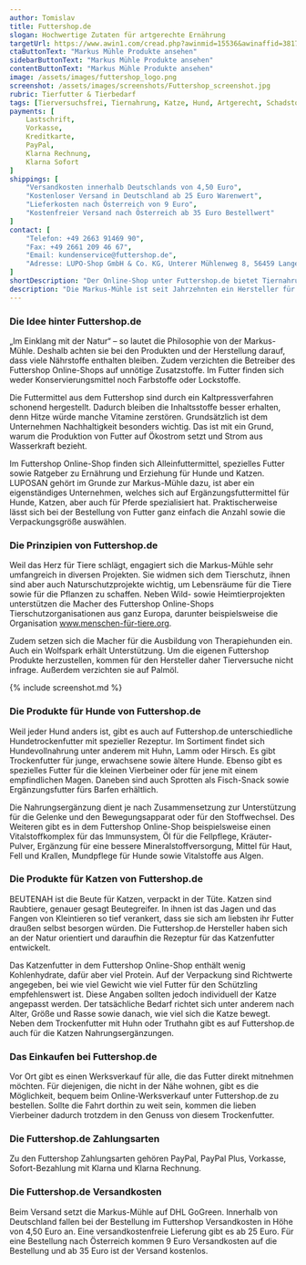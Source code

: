 ```yaml
---
author: Tomislav
title: Futtershop.de
slogan: Hochwertige Zutaten für artgerechte Ernährung
targetUrl: https://www.awin1.com/cread.php?awinmid=15536&awinaffid=381745&ued=https%3A%2F%2Fwww.idealo.de%2Fpreisvergleich%2FMainSearchProductCategory.html%3Fq%3DMarkus%2BM%25C3%25BChle
ctaButtonText: "Markus Mühle Produkte ansehen"
sidebarButtonText: "Markus Mühle Produkte ansehen"
contentButtonText: "Markus Mühle Produkte ansehen"
image: /assets/images/futtershop_logo.png
screenshot: /assets/images/screenshots/Futtershop_screenshot.jpg
rubric: Tierfutter & Tierbedarf
tags: [Tierversuchsfrei, Tiernahrung, Katze, Hund, Artgerecht, Schadstofffrei]
payments: [
    Lastschrift,
    Vorkasse,
    Kreditkarte,
    PayPal,
    Klarna Rechnung,
    Klarna Sofort
]
shippings: [
    "Versandkosten innerhalb Deutschlands von 4,50 Euro",
    "Kostenloser Versand in Deutschland ab 25 Euro Warenwert",
    "Lieferkosten nach Österreich von 9 Euro",
    "Kostenfreier Versand nach Österreich ab 35 Euro Bestellwert"
]
contact: [
    "Telefon: +49 2663 91469 90",
    "Fax: +49 2661 209 46 67",
    "Email: kundenservice@futtershop.de",
    "Adresse: LUPO-Shop GmbH & Co. KG, Unterer Mühlenweg 8, 56459 Langenhahn"
]
shortDescription: "Der Online-Shop unter Futtershop.de bietet Tiernahrung aus hochwertigen Zutaten für eine gesunde und artgerechte Ernährung mit alle notwendigen Inhaltsstoffe."
description: "Die Markus-Mühle ist seit Jahrzehnten ein Hersteller für Futtermittel. Doch im Gegensatz zu vielen anderen Produzenten haben sie ein naturnahes Ernährungskonzept entwickelt. Grundsätzlich bieten sie Trockenfutter für Hunde und Katzen an. In diesen steckt aber 100 % Natur, um wirklich artgerechtes Futter anzubieten. Außerdem legen sie Wert darauf, dass alles tierversuchsfrei ist."
---
```


### Die Idee hinter Futtershop.de

„Im Einklang mit der Natur“ – so lautet die Philosophie von der Markus-Mühle. Deshalb achten sie bei den Produkten und der Herstellung darauf, dass viele Nährstoffe enthalten bleiben. Zudem verzichten die Betreiber des Futtershop Online-Shops auf unnötige Zusatzstoffe. Im Futter finden sich weder Konservierungsmittel noch Farbstoffe oder Lockstoffe.

Die Futtermittel aus dem Futtershop sind durch ein Kaltpressverfahren schonend hergestellt. Dadurch bleiben die Inhaltsstoffe besser erhalten, denn Hitze würde manche Vitamine zerstören. Grundsätzlich ist dem Unternehmen Nachhaltigkeit besonders wichtig. Das ist mit ein Grund, warum die Produktion von Futter auf Ökostrom setzt und Strom aus Wasserkraft bezieht.

Im Futtershop Online-Shop finden sich Alleinfuttermittel, spezielles Futter sowie Ratgeber zu Ernährung und Erziehung für Hunde und Katzen. LUPOSAN gehört im Grunde zur Markus-Mühle dazu, ist aber ein eigenständiges Unternehmen, welches sich auf Ergänzungsfuttermittel für Hunde, Katzen, aber auch für Pferde spezialisiert hat. Praktischerweise lässt sich bei der Bestellung von Futter ganz einfach die Anzahl sowie die Verpackungsgröße auswählen.

### Die Prinzipien von Futtershop.de

Weil das Herz für Tiere schlägt, engagiert sich die Markus-Mühle sehr umfangreich in diversen Projekten. Sie widmen sich dem Tierschutz, ihnen sind aber auch Naturschutzprojekte wichtig, um Lebensräume für die Tiere sowie für die Pflanzen zu schaffen. Neben Wild- sowie Heimtierprojekten unterstützen die Macher des Futtershop Online-Shops Tierschutzorganisationen aus ganz Europa, darunter beispielsweise die Organisation www.menschen-für-tiere.org.

Zudem setzen sich die Macher für die Ausbildung von Therapiehunden ein. Auch ein Wolfspark erhält Unterstützung. Um die eigenen Futtershop Produkte herzustellen, kommen für den Hersteller daher Tierversuche nicht infrage. Außerdem verzichten sie auf Palmöl.

{% include screenshot.md %}

### Die Produkte für Hunde von Futtershop.de

Weil jeder Hund anders ist, gibt es auch auf Futtershop.de unterschiedliche Hundetrockenfutter mit spezieller Rezeptur. Im Sortiment findet sich Hundevollnahrung unter anderem mit Huhn, Lamm oder Hirsch. Es gibt Trockenfutter für junge, erwachsene sowie ältere Hunde. Ebenso gibt es spezielles Futter für die kleinen Vierbeiner oder für jene mit einem empfindlichen Magen. Daneben sind auch Sprotten als Fisch-Snack sowie Ergänzungsfutter fürs Barfen erhältlich.

Die Nahrungsergänzung dient je nach Zusammensetzung zur Unterstützung für die Gelenke und den Bewegungsapparat oder für den Stoffwechsel. Des Weiteren gibt es in dem Futtershop Online-Shop beispielsweise einen Vitalstoffkomplex für das Immunsystem, Öl für die Fellpflege, Kräuter-Pulver, Ergänzung für eine bessere Mineralstoffversorgung, Mittel für Haut, Fell und Krallen, Mundpflege für Hunde sowie Vitalstoffe aus Algen.

### Die Produkte für Katzen von Futtershop.de

BEUTENAH ist die Beute für Katzen, verpackt in der Tüte. Katzen sind Raubtiere, genauer gesagt Beutegreifer. In ihnen ist das Jagen und das Fangen von Kleintieren so tief verankert, dass sie sich am liebsten ihr Futter draußen selbst besorgen würden. Die Futtershop.de Hersteller haben sich an der Natur orientiert und daraufhin die Rezeptur für das Katzenfutter entwickelt.

Das Katzenfutter in dem Futtershop Online-Shop enthält wenig Kohlenhydrate, dafür aber viel Protein. Auf der Verpackung sind Richtwerte angegeben, bei wie viel Gewicht wie viel Futter für den Schützling empfehlenswert ist. Diese Angaben sollten jedoch individuell der Katze angepasst werden. Der tatsächliche Bedarf richtet sich unter anderem nach Alter, Größe und Rasse sowie danach, wie viel sich die Katze bewegt. Neben dem Trockenfutter mit Huhn oder Truthahn gibt es auf Futtershop.de auch für die Katzen Nahrungsergänzungen.

### Das Einkaufen bei Futtershop.de

Vor Ort gibt es einen Werksverkauf für alle, die das Futter direkt mitnehmen möchten. Für diejenigen, die nicht in der Nähe wohnen, gibt es die Möglichkeit, bequem beim Online-Werksverkauf unter Futtershop.de zu bestellen. Sollte die Fahrt dorthin zu weit sein, kommen die lieben Vierbeiner dadurch trotzdem in den Genuss von diesem Trockenfutter.

### Die Futtershop.de Zahlungsarten

Zu den Futtershop Zahlungsarten gehören PayPal, PayPal Plus, Vorkasse, Sofort-Bezahlung mit Klarna und Klarna Rechnung.

### Die Futtershop.de Versandkosten

Beim Versand setzt die Markus-Mühle auf DHL GoGreen. Innerhalb von Deutschland fallen bei der Bestellung im Futtershop Versandkosten in Höhe von 4,50 Euro an. Eine versandkostenfreie Lieferung gibt es ab 25 Euro. Für eine Bestellung nach Österreich kommen 9 Euro Versandkosten auf die Bestellung und ab 35 Euro ist der Versand kostenlos.
